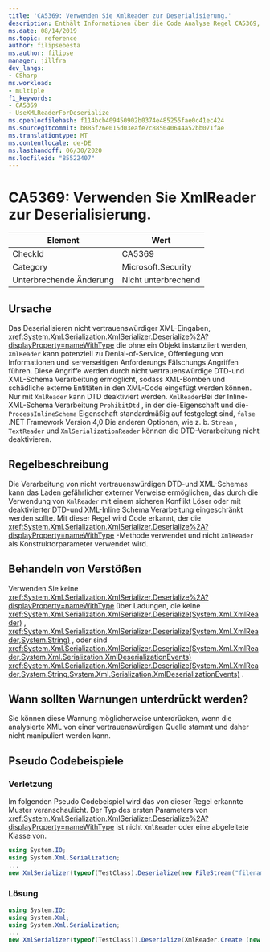 ```yaml
---
title: 'CA5369: Verwenden Sie XmlReader zur Deserialisierung.'
description: Enthält Informationen über die Code Analyse Regel CA5369, einschließlich der Gründe, der Behebung von Verstößen und der Zeit, zu der Sie unterdrückt werden soll.
ms.date: 08/14/2019
ms.topic: reference
author: filipsebesta
ms.author: filipse
manager: jillfra
dev_langs:
- CSharp
ms.workload:
- multiple
f1_keywords:
- CA5369
- UseXMLReaderForDeserialize
ms.openlocfilehash: f114bcb409450902b0374e485255fae0c41ec424
ms.sourcegitcommit: b885f26e015d03eafe7c885040644a52bb071fae
ms.translationtype: MT
ms.contentlocale: de-DE
ms.lasthandoff: 06/30/2020
ms.locfileid: "85522407"
---
```

# <a name="ca5369-use-xmlreader-for-deserialize"></a>CA5369: Verwenden Sie XmlReader zur Deserialisierung.

|Element|Wert|
|-|-|
|CheckId|CA5369|
|Category|Microsoft.Security|
|Unterbrechende Änderung|Nicht unterbrechend|

## <a name="cause"></a>Ursache

Das Deserialisieren nicht vertrauenswürdiger XML-Eingaben, <xref:System.Xml.Serialization.XmlSerializer.Deserialize%2A?displayProperty=nameWithType> die ohne ein Objekt instanziiert werden, `XmlReader` kann potenziell zu Denial-of-Service, Offenlegung von Informationen und serverseitigen Anforderungs Fälschungs Angriffen führen. Diese Angriffe werden durch nicht vertrauenswürdige DTD-und XML-Schema Verarbeitung ermöglicht, sodass XML-Bomben und schädliche externe Entitäten in den XML-Code eingefügt werden können. Nur mit `XmlReader` kann DTD deaktiviert werden. `XmlReader`Bei der Inline-XML-Schema Verarbeitung `ProhibitDtd` , in der die-Eigenschaft und die- `ProcessInlineSchema` Eigenschaft standardmäßig auf festgelegt sind, `false` .NET Framework Version 4,0 Die anderen Optionen, wie z. b. `Stream` , `TextReader` und `XmlSerializationReader` können die DTD-Verarbeitung nicht deaktivieren.

## <a name="rule-description"></a>Regelbeschreibung

Die Verarbeitung von nicht vertrauenswürdigen DTD-und XML-Schemas kann das Laden gefährlicher externer Verweise ermöglichen, das durch die Verwendung von `XmlReader` mit einem sicheren Konflikt Löser oder mit deaktivierter DTD-und XML-Inline Schema Verarbeitung eingeschränkt werden sollte. Mit dieser Regel wird Code erkannt, der die <xref:System.Xml.Serialization.XmlSerializer.Deserialize%2A?displayProperty=nameWithType> -Methode verwendet und nicht `XmlReader` als Konstruktorparameter verwendet wird.

## <a name="how-to-fix-violations"></a>Behandeln von Verstößen

Verwenden Sie keine <xref:System.Xml.Serialization.XmlSerializer.Deserialize%2A?displayProperty=nameWithType> über Ladungen, die keine <xref:System.Xml.Serialization.XmlSerializer.Deserialize(System.Xml.XmlReader)> , <xref:System.Xml.Serialization.XmlSerializer.Deserialize(System.Xml.XmlReader,System.String)> , oder sind <xref:System.Xml.Serialization.XmlSerializer.Deserialize(System.Xml.XmlReader,System.Xml.Serialization.XmlDeserializationEvents)> <xref:System.Xml.Serialization.XmlSerializer.Deserialize(System.Xml.XmlReader,System.String,System.Xml.Serialization.XmlDeserializationEvents)> .

## <a name="when-to-suppress-warnings"></a>Wann sollten Warnungen unterdrückt werden?

Sie können diese Warnung möglicherweise unterdrücken, wenn die analysierte XML von einer vertrauenswürdigen Quelle stammt und daher nicht manipuliert werden kann.

## <a name="pseudo-code-examples"></a>Pseudo Codebeispiele

### <a name="violation"></a>Verletzung

Im folgenden Pseudo Codebeispiel wird das von dieser Regel erkannte Muster veranschaulicht.
Der Typ des ersten Parameters von <xref:System.Xml.Serialization.XmlSerializer.Deserialize%2A?displayProperty=nameWithType> ist nicht `XmlReader` oder eine abgeleitete Klasse von.

```csharp
using System.IO;
using System.Xml.Serialization;
...
new XmlSerializer(typeof(TestClass).Deserialize(new FileStream("filename", FileMode.Open));
```

### <a name="solution"></a>Lösung

```csharp
using System.IO;
using System.Xml;
using System.Xml.Serialization;
...
new XmlSerializer(typeof(TestClass)).Deserialize(XmlReader.Create (new FileStream("filename", FileMode.Open)));
```
